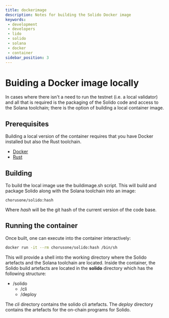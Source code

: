 ```yaml
---
title: dockerimage
description: Notes for building the Solido Docker image
keywords:
 - development
 - developers
 - lido
 - solido
 - solana
 - docker
 - container
sidebar_position: 3
---
```


# Buiding a Docker image locally

In cases where there isn't a need to run the testnet (i.e. a local validator) and all that is required is the packaging of the Solido code and access to the Solana toolchain; there is the option of building a local container image.

## Prerequisites

Building a local version of the container requires that you have Docker installed but also the Rust toolchain.

- [Docker](https://docs.docker.com/engine/install/)
- [Rust](https://www.rust-lang.org/tools/install)

## Building

To build the local image use the buildimage.sh script.  This will build and package Solido along with the Solana toolchain into an image:

```Docker
chorusone/solido:hash
```
Where *hash* will be the git hash of the current version of the code base.

## Running the container

Once built, one can execute into the container interactively:

```bash
docker run -it --rm chorusone/solido:hash /bin/sh
```

This will provide a shell into the working directory where the Solido artefacts and the Solana toolchain are located. Inside the container, the Solido build artefacts are located in the **solido** directory which has the following structure:

- /solido
  - /cli
  - /deploy

The *cli* directory contains the solido cli artefacts.  The *deploy* directory contains the artefacts for the on-chain programs for Solido.


